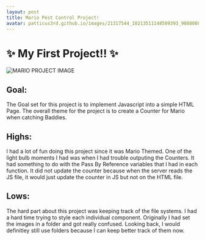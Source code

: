 ```yaml
---
layout: post
title: Mario Pest Control Project!
avatar: patticus3rd.github.io/images/21317544_10213511148509393_9088008624167242695_n.jpg
---
```


# :sparkles: My First Project!! :sparkles: 

![MARIO PROJECT IMAGE](https://patticus3rd.github.io/images/mario_project.png)

## Goal:
The Goal set for this project is to implement Javascript into a simple HTML Page.  The overall theme for the project is to create a Counter for Mario when catching Baddies. 

## Highs:
I had a lot of fun doing this project since it was Mario Themed.  One of the light bulb moments I had was when I had trouble outputing the Counters.  It had something to do with the Pass By Reference variables that I had in each function.  It did not update the counter because when the server reads the JS file, it would just update the counter in JS but not on the HTML file.

## Lows:
The hard part about this project was keeping track of the file systems. I had a hard time trying to style each individual component.  Originally I had set the images in a folder and got really confused. Looking back, I would definitley still use folders because I can keep better track of them now.




